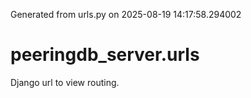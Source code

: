 Generated from urls.py on 2025-08-19 14:17:58.294002

# peeringdb_server.urls

Django url to view routing.
